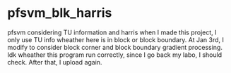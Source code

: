 # pfsvm_blk_harris
pfsvm considering TU information and harris
when I made this project, I only use TU info wheather here is in block or block boundary.
At Jan 3rd, I modify to consider block corner and block boundary gradient processing.
Idk wheather this program run correctly, since I go back my labo, I should check.
After that, I upload again.
